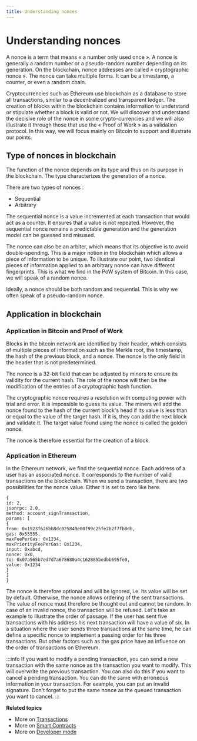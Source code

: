 ```yaml
---
title: Understanding nonces
---
```


# Understanding nonces

A nonce is a term that means « a number only used once ». A nonce is generally a random number or a pseudo-random number depending on its generation.
On the blockchain, nonce addresses are called « cryptographic nonce ». The nonce can take multiple forms. It can be a timestamp, a counter, or even a random chain.

Cryptocurrencies such as Ethereum use blockchain as a database to store all transactions, similar to a decentralized and transparent ledger. The creation of blocks within the blockchain contains information to understand or stipulate whether a block is valid or not. We will discover and understand the decisive role of the nonce in some crypto-currencies and we will also illustrate it through those that use the « Proof of Work » as a validation protocol. In this way, we will focus mainly on Bitcoin to support and illustrate our points.

## Type of nonces in blockchain

The function of the nonce depends on its type and thus on its purpose in the blockchain. The type characterizes the generation of a nonce.

There are two types of nonces :

-   Sequential
-   Arbitrary

The sequential nonce is a value incremented at each transaction that would act as a counter. It ensures that a value is not repeated. However, the sequential nonce remains a predictable
generation and the generation model can be guessed and misused.

The nonce can also be an arbiter, which means that its objective is to avoid double-spending. This is a major notion in the blockchain which allows a piece of information to be unique. To illustrate our point, two identical pieces of information applied to an arbitrary nonce can have different fingerprints. This is what we find in the PoW system of Bitcoin. In this case, we will speak of a random nonce.

Ideally, a nonce should be both random and sequential. This is why we often speak of a pseudo-random nonce.

## Application in blockchain

### Application in Bitcoin and Proof of Work

Blocks in the bitcoin network are identified by their header, which consists of multiple pieces of information such as the Merkle root, the timestamp, the hash of the previous block, and a nonce.
The nonce is the only field in the header that is not predetermined.

The nonce is a 32-bit field that can be adjusted by miners to ensure its validity for the current hash. The role of the nonce will then be the modification of the entries of a cryptographic hash function.

The cryptographic nonce requires a resolution with computing power with trial and error. It is impossible to guess its value. The miners will add the nonce found to the hash of the current block's head if its value is less than or equal to the value of the target hash. If it is, they can add the next block and validate it. The target value found using the nonce is called the golden nonce.

The nonce is therefore essential for the creation of a block.

### Application in Ethereum

In the Ethereum network, we find the sequential nonce.
Each address of a user has an associated nonce.
It corresponds to the number of valid transactions on the blockchain.
When we send a transaction, there are two possibilities for the nonce value. Either it is set to zero like here.

```
{
id: 2,
jsonrpc: 2.0,
method: account_signTransaction,
params: [
{
from: 0x1923f626bb8dc025849e00f99c25fe2b2f7fb0db,
gas: 0x55555,
maxFeePerGas: 0x1234,
maxPriorityFeePerGas: 0x1234,
input: 0xabcd,
nonce: 0x0,
to: 0x07a565b7ed7d7a678680a4c162885bedbb695fe0,
value: 0x1234
}
]
}
```

The nonce is therefore optional and will be ignored, i.e. its value will be set by default.
Otherwise, the nonce allows ordering of the sent transactions. The value of nonce must
therefore be thought out and cannot be random. In case of an invalid nonce, the transaction will be refused.
Let's take an example to illustrate the order of passage.
If the user has sent five transactions with his address his next transaction will have a value of six.
In a situation where the user sends three transactions at the same time, he can define a specific nonce to implement a passing order for his three transactions.
But other factors such as the gas price have an influence on the order of transactions on Ethereum.

:::info
If you want to modify a pending transaction, you can send a new transaction with the same nonce as the transaction you want to modify. This will overwrite the previous transaction.
You can also do this if you want to cancel a pending transaction. You can do the same with erroneous information in your transaction. For example, you can put an invalid signature. Don't forget to put the same nonce as the queued transaction you want to cancel.
:::

**Related topics**

-   More on [Transactions](/Transactions/state-and-status.md)
-   More on [Smart Contracts](/Smart-contract/understanding-smart-contracts.md)
-   More on [Developer mode](/Developer/Discovering-coding-interface.md)
